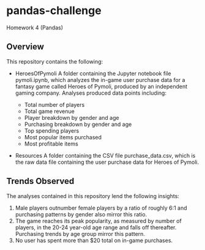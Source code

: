 # pandas-challenge
Homework 4 (Pandas)

## Overview
This repository contains the following:

* HeroesOfPymoli
A folder containing the Jupyter notebook file pymoli.ipynb, which analyzes the in-game user purchase data for a fantasy game called Heroes of Pymoli, produced by an independent gaming company. Analyses produced data points including:

  * Total number of players
  * Total game revenue
  * Player breakdown by gender and age
  * Purchasing breakdown by gender and age
  * Top spending players
  * Most popular items purchased
  * Most profitable items

* Resources
A folder containing the CSV file purchase_data.csv, which is the raw data file containing the user purchase data for Heroes of Pymoli.

## Trends Observed
The analyses contained in this repository lend the following insights:

1. Male players outnumber female players by a ratio of roughly 6:1 and purchasing patterns by gender also mirror this ratio.
2. The game reaches its peak popularity, as measured by number of players, in the 20-24 year-old age range and falls off thereafter. Purchasing trends by age group mirror this pattern.
3. No user has spent more than $20 total on in-game purchases.
